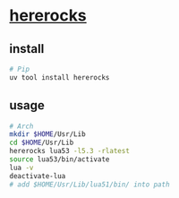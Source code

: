 # [hererocks](https://github.com/mpeterv/hererocks)

## install

```sh
# Pip
uv tool install hererocks
```

## usage

```sh
# Arch
mkdir $HOME/Usr/Lib
cd $HOME/Usr/Lib
hererocks lua53 -l5.3 -rlatest
source lua53/bin/activate
lua -v
deactivate-lua
# add $HOME/Usr/Lib/lua51/bin/ into path
```
